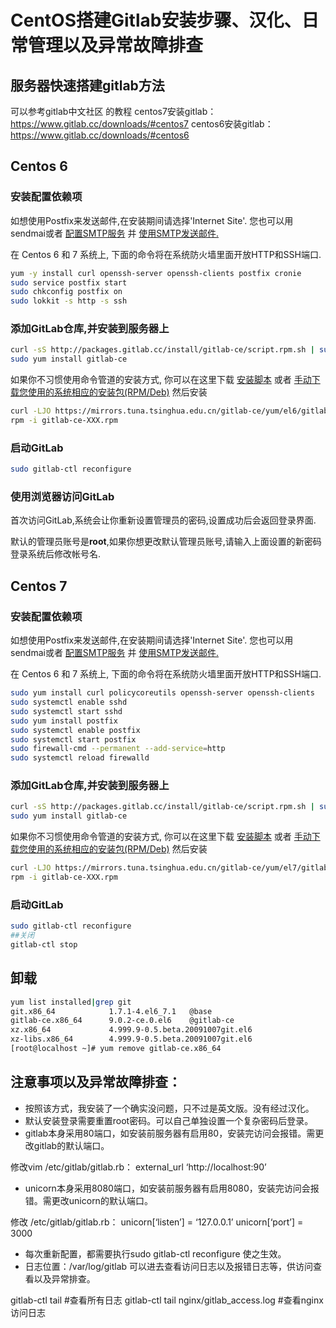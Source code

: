 # CentOS搭建Gitlab安装步骤、汉化、日常管理以及异常故障排查

## 服务器快速搭建gitlab方法

可以参考gitlab中文社区 的教程
centos7安装gitlab：https://www.gitlab.cc/downloads/#centos7
centos6安装gitlab：https://www.gitlab.cc/downloads/#centos6



## Centos 6

### 安装配置依赖项

如想使用Postfix来发送邮件,在安装期间请选择'Internet Site'. 您也可以用sendmai或者 [配置SMTP服务](https://gitlab.com/gitlab-org/omnibus-gitlab/blob/master/doc/settings/smtp.md) 并 [使用SMTP发送邮件.](https://gitlab.com/gitlab-org/omnibus-gitlab/blob/master/doc/settings/smtp.md#smtp-on-localhost)

在 Centos 6 和 7 系统上, 下面的命令将在系统防火墙里面开放HTTP和SSH端口.

```bash
yum -y install curl openssh-server openssh-clients postfix cronie
sudo service postfix start
sudo chkconfig postfix on
sudo lokkit -s http -s ssh
```

### 添加GitLab仓库,并安装到服务器上

```bash
curl -sS http://packages.gitlab.cc/install/gitlab-ce/script.rpm.sh | sudo bash
sudo yum install gitlab-ce
```

如果你不习惯使用命令管道的安装方式, 你可以在这里下载 [安装脚本](http://packages.gitlab.cc/install/gitlab-ce/) 或者 [手动下载您使用的系统相应的安装包(RPM/Deb)](https://mirrors.tuna.tsinghua.edu.cn/gitlab-ce/) 然后安装

```bash
curl -LJO https://mirrors.tuna.tsinghua.edu.cn/gitlab-ce/yum/el6/gitlab-ce-XXX.rpm
rpm -i gitlab-ce-XXX.rpm
```

### 启动GitLab

```bash
sudo gitlab-ctl reconfigure
```

### 使用浏览器访问GitLab

首次访问GitLab,系统会让你重新设置管理员的密码,设置成功后会返回登录界面.

默认的管理员账号是**root**,如果你想更改默认管理员账号,请输入上面设置的新密码登录系统后修改帐号名.

## Centos 7

### 安装配置依赖项

如想使用Postfix来发送邮件,在安装期间请选择'Internet Site'. 您也可以用sendmai或者 [配置SMTP服务](https://gitlab.com/gitlab-org/omnibus-gitlab/blob/master/doc/settings/smtp.md) 并 [使用SMTP发送邮件.](https://gitlab.com/gitlab-org/omnibus-gitlab/blob/master/doc/settings/smtp.md#smtp-on-localhost)

在 Centos 6 和 7 系统上, 下面的命令将在系统防火墙里面开放HTTP和SSH端口.

```bash
sudo yum install curl policycoreutils openssh-server openssh-clients
sudo systemctl enable sshd
sudo systemctl start sshd
sudo yum install postfix
sudo systemctl enable postfix
sudo systemctl start postfix
sudo firewall-cmd --permanent --add-service=http
sudo systemctl reload firewalld
```

### 添加GitLab仓库,并安装到服务器上

```bash
curl -sS http://packages.gitlab.cc/install/gitlab-ce/script.rpm.sh | sudo bash
sudo yum install gitlab-ce
```

如果你不习惯使用命令管道的安装方式, 你可以在这里下载 [安装脚本](http://packages.gitlab.cc/install/gitlab-ce/) 或者 [手动下载您使用的系统相应的安装包(RPM/Deb)](https://mirrors.tuna.tsinghua.edu.cn/gitlab-ce/) 然后安装

```bash
curl -LJO https://mirrors.tuna.tsinghua.edu.cn/gitlab-ce/yum/el7/gitlab-ce-XXX.rpm
rpm -i gitlab-ce-XXX.rpm
```

### 启动GitLab

```bash
sudo gitlab-ctl reconfigure
##关闭
gitlab-ctl stop
```

## 卸载

```bash
yum list installed|grep git
git.x86_64            1.7.1-4.el6_7.1   @base                            
gitlab-ce.x86_64      9.0.2-ce.0.el6    @gitlab-ce               
xz.x86_64             4.999.9-0.5.beta.20091007git.el6
xz-libs.x86_64        4.999.9-0.5.beta.20091007git.el6
[root@localhost ~]# yum remove gitlab-ce.x86_64 
```



## 注意事项以及异常故障排查：

* 按照该方式，我安装了一个确实没问题，只不过是英文版。没有经过汉化。
* 默认安装登录需要重置root密码。可以自己单独设置一个复杂密码后登录。
* gitlab本身采用80端口，如安装前服务器有启用80，安装完访问会报错。需更改gitlab的默认端口。

修改vim /etc/gitlab/gitlab.rb：
external_url ‘http://localhost:90’

* unicorn本身采用8080端口，如安装前服务器有启用8080，安装完访问会报错。需更改unicorn的默认端口。

修改 /etc/gitlab/gitlab.rb：
unicorn[‘listen’] = ‘127.0.0.1’
unicorn[‘port’] = 3000

* 每次重新配置，都需要执行sudo gitlab-ctl reconfigure  使之生效。
* 日志位置：/var/log/gitlab 可以进去查看访问日志以及报错日志等，供访问查看以及异常排查。

gitlab-ctl tail #查看所有日志
gitlab-ctl tail nginx/gitlab_access.log #查看nginx访问日志